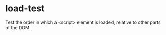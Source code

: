 # load-test
Test the order in which a &lt;script> element is loaded, relative to other parts of the DOM.
